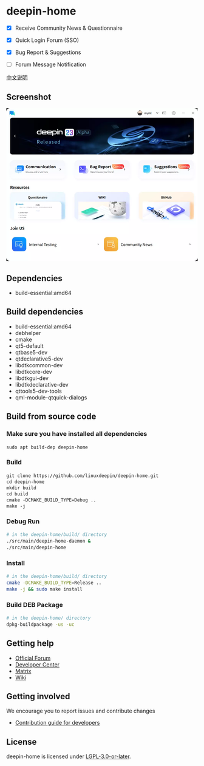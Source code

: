 # deepin-home

- [x] Receive Community News & Questionnaire

- [x] Quick Login Forum (SSO)

- [x] Bug Report & Suggestions

- [ ] Forum Message Notification

[中文说明](README.zh_CN.md)

## Screenshot

![Screenshot](docs/screenshots/home_en.webp)

## Dependencies

- build-essential:amd64

## Build dependencies

- build-essential:amd64
- debhelper
- cmake
- qt5-default
- qtbase5-dev
- qtdeclarative5-dev
- libdtkcommon-dev
- libdtkcore-dev
- libdtkgui-dev
- libdtkdeclarative-dev
- qttools5-dev-tools
- qml-module-qtquick-dialogs

## Build from source code

### Make sure you have installed all dependencies

```shell
sudo apt build-dep deepin-home
```

### Build

```shell
git clone https://github.com/linuxdeepin/deepin-home.git
cd deepin-home
mkdir build
cd build
cmake -DCMAKE_BUILD_TYPE=Debug ..
make -j
```

### Debug Run

```sh
# in the deepin-home/build/ directory
./src/main/deepin-home-daemon &
./src/main/deepin-home
```

### Install

```sh
# in the deepin-home/build/ directory
cmake -DCMAKE_BUILD_TYPE=Release ..
make -j && sudo make install
```

### Build DEB Package

```sh
# in the deepin-home/ directory
dpkg-buildpackage -us -uc
```

## Getting help

- [Official Forum](https://bbs.deepin.org/)
- [Developer Center](https://github.com/linuxdeepin/developer-center)
- [Matrix](https://matrix.to/#/#deepin:matrix.org)
- [Wiki](https://wiki.deepin.org/)

## Getting involved

We encourage you to report issues and contribute changes

- [Contribution guide for developers](https://github.com/linuxdeepin/developer-center/wiki/Contribution-Guidelines-for-Developers-en)

## License

deepin-home is licensed under [LGPL-3.0-or-later](LICENSE).
